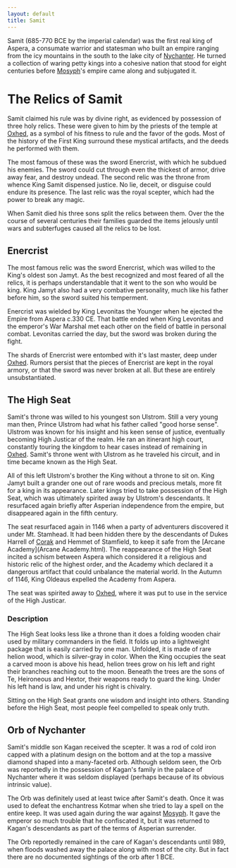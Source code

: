```yaml
---
layout: default
title: Samit
---
```


Samit (685-770 BCE by the imperial calendar) was the first real king of Aspera, a consumate warrior and statesman who built an empire ranging from the icy mountains in the south to the lake city of [Nychanter](Nychanter.html).  He turned a collection of waring petty kings into a cohesive nation that stood for eight centuries before [Mosyph](Mosyph.html)'s empire came along and subjugated it.

# The Relics of Samit

Samit claimed his rule was by divine right, as evidenced by possession of three holy relics.  These were given to him by the priests of the temple at [Oxhed](Oxhed.html), as a symbol of his fitness to rule and the favor of the gods.  Most of the history of the First King surround these mystical artifacts, and the deeds he performed with them.

The most famous of these was the sword Enercrist, with which he subdued his enemies. The sword could cut through even the thickest of armor, drive away fear, and destroy undead. The second relic was the throne from whence King Samit dispensed justice. No lie, deceit, or disguise could endure its presence. The last relic was the royal scepter, which had the power to break any magic.

When Samit died his three sons split the relics between them.  Over the the course of several centuries their families guarded the items jelously until wars and subterfuges caused all the relics to be lost.  

## Enercrist

The most famous relic was the sword Enercrist, which was willed to the King's oldest son Jamyt.  As the best recognized and most feared of all the relics, it is perhaps understandable that it went to the son who would be king.  King Jamyt also had a very combative personality, much like his father before him, so the sword suited his temperment.

Enercrist was wielded by King Levonitas the Younger when he ejected the Empire from Aspera c.330 CE.  That battle ended when King Levonitas and the emperor's War Marshal met each other on the field of battle in personal combat.  Levonitas carried the day, but the sword was broken during the fight.  

The shards of Enercrist were entombed with it's last master, deep under [Oxhed](Oxhed.html).  Rumors persist that the pieces of Enercrist are kept in the royal armory, or that the sword was never broken at all.  But these are entirely unsubstantiated.

## The High Seat

Samit's throne was willed to his youngest son Ulstrom.  Still a very young man then, Prince Ulstrom had what his father called "good horse sense".  Ulstrom was known for his insight and his keen sense of justice, eventually becoming High Justicar of the realm.  He ran an itinerant high court, constantly touring the kingdom to hear cases instead of remaining in [Oxhed](Oxhed.html).  Samit's throne went with Ulstrom as he traveled his circuit, and in time became known as the High Seat.

All of this left Ulstrom's brother the King without a throne to sit on.  King Jamyt built a grander one out of rare woods and precious metals, more fit for a king in its appearance.  Later kings tried to take possession of the High Seat, which was ultimately spirited away by Ulstrom's descendants.  It resurfaced again briefly after Asperian independence from the empire, but disappeared again in the fifth century.

The seat resurfaced again in 1146 when a party of adventurers discovered it under Mt. Stamhead.  It had been hidden there by the descendants of Dukes Harrell of [Corak](Corak.html) and Hemmet of Stamfield, to keep it safe from the  [Arcane Academy](Arcane Academy.html).  The reappearance of the High Seat incited a schism between Aspera which considered it a religious and historic relic of the highest order, and the Academy which declared it a dangerous artifact that could unbalance the material world.  In the Autumn of 1146, King Oldeaus expelled the Academy from Aspera.

The seat was spirited away to [Oxhed](Oxhed.html), where it was put to use in the service of the High Justicar.

### Description

The High Seat looks less like a throne than it does a folding wooden chair used by military commanders in the field.  It folds up into a lightweight package that is easily carried by one man.  Unfolded, it is made of rare helion wood, which is silver-gray in color.  When the King occupies the seat a carved moon is above his head, helion trees grow on his left and right their branches reaching out to the moon.  Beneath the trees are the sons of Te, Heironeous and Hextor, their weapons ready to guard the king.  Under his left hand is law, and under his right is chivalry.

Sitting on the High Seat grants one wisdom and insight into others.  Standing before the High Seat, most people feel compelled to speak only truth.

## Orb of Nychanter

Samit's middle son Kagan received the scepter.  It was a rod of cold iron capped with a platinum design on the bottom and at the top a massive diamond shaped into a many-faceted orb.  Although seldom seen, the Orb was reportedly in the possession of Kagan's family in the palace of Nychanter where it was seldom displayed (perhaps because of its obvious intrinsic value).

The Orb was definitely used at least twice after Samit's death.  Once it was used to defeat the enchantress Kotmar when she tried to lay a spell on the entire keep.  It was used again during the war against [Mosyph](Mosyph.html).  It gave the emperor so much trouble that he confiscated it, but it was returned to Kagan's descendants as part of the terms of Asperian surrender.

The Orb reportedly remained in the care of Kagan's descendants until 989, when floods washed away the palace along with most of the city.  But in fact there are no documented sightings of the orb after 1 BCE.

